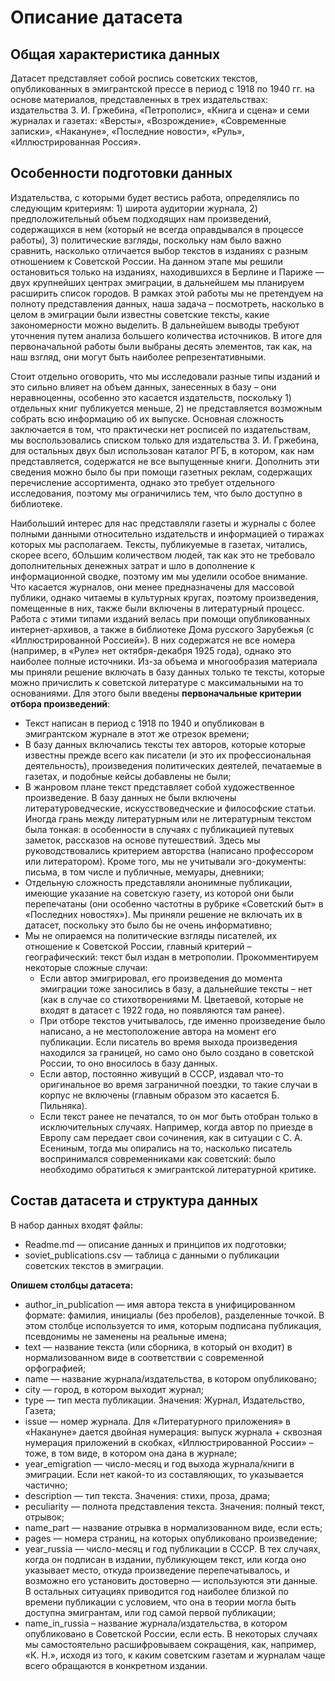 # Описание датасета
## Общая характеристика данных
Датасет представляет собой роспись советских текстов, опубликованных в эмигрантской прессе в период с 1918 по 1940 гг. на основе материалов, представленных в трех издательствах: издательства З. И. Гржебина, «Петрополис», «Книга и сцена» и семи журналах и газетах: «Версты», «Возрождение», «Современные записки», «Накануне», «Последние новости», «Руль», «Иллюстрированная Россия». 

## Особенности подготовки данных
Издательства, с которыми будет вестись работа, определялись по следующим критериям: 1) широта аудитории журнала, 2) предположительный объем подходящих нам произведений, содержащихся в нем (который не всегда оправдывался в процессе работы), 3) политические взгляды, поскольку нам было важно сравнить, насколько отличается выбор текстов в изданиях с разным отношением к Советской России. На данном этапе мы решили остановиться только на изданиях, находившихся в Берлине и Париже — двух крупнейших центрах эмиграции, в дальнейшем мы планируем расширить список городов. В рамках этой работы мы не претендуем на полноту представления данных, наша задача – посмотреть, насколько в целом в эмиграции были известны советские тексты, какие закономерности можно выделить. В дальнейшем выводы требуют уточнения путем анализа большего количества источников. В итоге для первоначальной работы были выбраны десять элементов, так как, на наш взгляд, они могут быть наиболее репрезентативными.

Стоит отдельно оговорить, что мы исследовали разные типы изданий и это сильно влияет на объем данных, занесенных в базу – они неравноценны, особенно это касается издательств, поскольку 1) отдельных книг публикуется меньше, 2) не представляется возможным собрать всю информацию об их выпуске. Основная сложность заключается в том, что практически нет росписей по издательствам, мы воспользовались списком только для издательства З. И. Гржебина, для остальных двух был использован каталог РГБ, в котором, как нам представляется, содержатся не все выпущенные книги. Дополнить эти сведения можно было бы при помощи газетных реклам, содержащих перечисление ассортимента, однако это требует отдельного исследования, поэтому мы ограничились тем, что было доступно в библиотеке. 

Наибольший интерес для нас представляли газеты и журналы с более полными данными относительно издательств и информацией о тиражах которых мы располагаем. Тексты, публикуемые в газетах, читались, скорее всего, бОльшим количеством людей, так как это не требовало дополнительных денежных затрат и шло в дополнение к информационной сводке, поэтому им мы уделили особое внимание. Что касается журналов, они менее предназначены для массовой публики, однако читаемы в культурных кругах, поэтому произведения, помещенные в них, также были включены в литературный процесс. Работа с этими типами изданий велась при помощи опубликованных интернет-архивов, а также в библиотеке Дома русского Зарубежья (с «Иллюстрированной Россией»). В них содержатся не все номера (например, в «Руле» нет октября-декабря 1925 года), однако это наиболее полные источники. Из-за объема и многообразия материала мы приняли решение включать в базу данных только те тексты, которые можно причислить к советской литературе с максимальными на то основаниями. Для этого были введены **первоначальные критерии отбора произведений**:

+ Текст написан в период с 1918 по 1940 и опубликован в эмигрантском журнале в этот же отрезок времени;
+ В базу данных включались тексты тех авторов, которые которые известны прежде всего как писатели (и это их профессиональная деятельность), произведения политических деятелей, печатаемые в газетах, и подобные кейсы добавлены не были;
+ В жанровом плане текст представляет собой художественное произведение. В базу данных не были включены литературоведческие, искусствоведческие и философские статьи. Иногда грань между литературным или не литературным текстом была тонкая: в особенности в случаях с публикацией путевых заметок, рассказов на основе путешествий. Здесь мы руководствовались критерием авторства (написано профессором или литератором). Кроме того, мы не учитывали эго-документы: письма, в том числе и публичные, мемуары, дневники;
+ Отдельную сложность представляли анонимные публикации, имеющие указание на советскую газету, из которой они были перепечатаны (они особенно частотны в рубрике «Советский быт» в «Последних новостях»). Мы приняли решение не включать их в датасет, поскольку это было бы не очень информативно; 
+ Мы не опираемся на политические взгляды писателей, их отношение к Советской России, главный критерий – географический: текст был издан в метрополии. Прокомментируем некоторые сложные случаи:
    +   Если автор эмигрировал, его произведения до момента эмиграции тоже заносились в базу, а дальнейшие тексты – нет (как в случае со стихотворениями М. Цветаевой, которые не входят в датасет с 1922 года, но появляются там ранее).
    +  При отборе текстов учитывалось, где именно произведение было написано, а не местоположение автора на момент его публикации. Если писатель во время выхода произведения находился за границей, но само оно было создано в советской России, то оно вносилось в базу данных.
    +  Если автор, постоянно живущий в СССР, издавал что-то оригинальное во время заграничной поездки, то такие случаи в корпус не включены (главным образом это касается Б. Пильняка).
    +  Если текст ранее не печатался, то он мог быть отобран только в исключительных случаях. Например, когда автор по приезде в Европу сам передает свои сочинения,  как в ситуации с С. А. Есениным, тогда мы опирались на то, насколько писатель воспринимался современниками как советский: было необходимо обратиться к эмигрантской литературной критике.

## Состав датасета и структура данных
В набор данных входят файлы:
+ Readme.md — описание данных и принципов их подготовки;
+ soviet_publications.csv — таблица с данными о публикации советских текстов в эмиграции.

**Опишем столбцы датасета:**
+ author_in_publication — имя автора текста в унифицированном формате: фамилия, инициалы (без пробелов), разделенные точкой. В этом столбце используется то имя, которым подписана публикация, псевдонимы не заменены на реальные имена;
+ text  — название текста (или сборника, в который он входит) в нормализованном виде в соответствии с современной орфографией;
+ name  — название журнала/издательства, в котором опубликовано;
+ city  —  город, в котором выходит журнал;
+ type  — тип места публикации. Значения: Журнал, Издательство, Газета;
+ issue   — номер журнала. Для «Литературного приложения» в «Накануне» дается двойная нумерация: выпуск журнала + сквозная нумерация приложений в скобках, «Иллюстрированной России» – тоже, в том виде, в котором она дана в журнале;
+ year_emigration  — число-месяц и год выхода журнала/книги в эмиграции. Если нет какой-то из составляющих, то указывается частично;
+ description  — тип текста. Значения: стихи, проза, драма;
+ peculiarity  — полнота представления текста. Значения: полный текст, отрывок;
+ name_part  — название отрывка в нормализованном виде, если есть;
+ pages  — номера страниц, на которых опубликовано произведение;
+ year_russia  — число-месяц  и год публикации в СССР. В тех случаях, когда он подписан в издании, публикующем текст, или когда оно указывает место, откуда произведение перепечатывалось, и возможно его установить достоверно — используются эти данные. В остальных ситуациях приводится год наиболее близкой по времени публикации с условием, что она в теории могла быть доступна эмигрантам, или год самой первой публикации;
+ name_in_russia – название журнала/издательства, в котором опубликовано в Советской России, если есть. В некоторых случаях мы самостоятельно расшифровываем сокращения, как, например, «К. Н.», исходя из того, к каким советским газетам и журналам чаще всего обращаются в конкретном издании.

  

